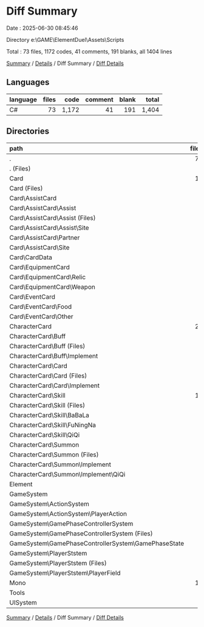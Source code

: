 # Diff Summary

Date : 2025-06-30 08:45:46

Directory e:\\GAME\\ElementDuel\\Assets\\Scripts

Total : 73 files,  1172 codes, 41 comments, 191 blanks, all 1404 lines

[Summary](results.md) / [Details](details.md) / Diff Summary / [Diff Details](diff-details.md)

## Languages
| language | files | code | comment | blank | total |
| :--- | ---: | ---: | ---: | ---: | ---: |
| C# | 73 | 1,172 | 41 | 191 | 1,404 |

## Directories
| path | files | code | comment | blank | total |
| :--- | ---: | ---: | ---: | ---: | ---: |
| . | 73 | 1,172 | 41 | 191 | 1,404 |
| . (Files) | 1 | 110 | 0 | 32 | 142 |
| Card | 19 | 69 | 5 | 2 | 76 |
| Card (Files) | 2 | 38 | 0 | 6 | 44 |
| Card\\AssistCard | 7 | 52 | 5 | 1 | 58 |
| Card\\AssistCard\\Assist | 3 | 42 | 4 | 3 | 49 |
| Card\\AssistCard\\Assist (Files) | 2 | 5 | 2 | 2 | 9 |
| Card\\AssistCard\\Assist\\Site | 1 | 37 | 2 | 1 | 40 |
| Card\\AssistCard\\Partner | 3 | 5 | 0 | 0 | 5 |
| Card\\AssistCard\\Site | 1 | 5 | 1 | -2 | 4 |
| Card\\CardData | 1 | -30 | 0 | -5 | -35 |
| Card\\EquipmentCard | 5 | 5 | 0 | 0 | 5 |
| Card\\EquipmentCard\\Relic | 4 | 4 | 0 | 0 | 4 |
| Card\\EquipmentCard\\Weapon | 1 | 1 | 0 | 0 | 1 |
| Card\\EventCard | 4 | 4 | 0 | 0 | 4 |
| Card\\EventCard\\Food | 3 | 3 | 0 | 0 | 3 |
| Card\\EventCard\\Other | 1 | 1 | 0 | 0 | 1 |
| CharacterCard | 23 | 343 | 53 | 75 | 471 |
| CharacterCard\\Buff | 3 | 73 | 19 | 17 | 109 |
| CharacterCard\\Buff (Files) | 2 | 35 | 16 | 8 | 59 |
| CharacterCard\\Buff\\Implement | 1 | 38 | 3 | 9 | 50 |
| CharacterCard\\Card | 6 | 186 | 1 | 23 | 210 |
| CharacterCard\\Card (Files) | 3 | 183 | 1 | 25 | 209 |
| CharacterCard\\Card\\Implement | 3 | 3 | 0 | -2 | 1 |
| CharacterCard\\Skill | 11 | 13 | 19 | 18 | 50 |
| CharacterCard\\Skill (Files) | 2 | 13 | 0 | 4 | 17 |
| CharacterCard\\Skill\\BaBaLa | 3 | -12 | 0 | 3 | -9 |
| CharacterCard\\Skill\\FuNingNa | 3 | -12 | 0 | 3 | -9 |
| CharacterCard\\Skill\\QiQi | 3 | 24 | 19 | 8 | 51 |
| CharacterCard\\Summon | 3 | 71 | 14 | 17 | 102 |
| CharacterCard\\Summon (Files) | 2 | 23 | 10 | 8 | 41 |
| CharacterCard\\Summon\\Implement | 1 | 48 | 4 | 9 | 61 |
| CharacterCard\\Summon\\Implement\\QiQi | 1 | 48 | 4 | 9 | 61 |
| Element | 3 | 85 | 1 | 10 | 96 |
| GameSystem | 8 | 203 | 3 | 28 | 234 |
| GameSystem\\ActionSystem | 1 | 25 | 0 | 0 | 25 |
| GameSystem\\ActionSystem\\PlayerAction | 1 | 25 | 0 | 0 | 25 |
| GameSystem\\GamePhaseControllerSystem | 4 | 48 | 2 | 11 | 61 |
| GameSystem\\GamePhaseControllerSystem (Files) | 1 | 10 | 0 | 3 | 13 |
| GameSystem\\GamePhaseControllerSystem\\GamePhaseState | 3 | 38 | 2 | 8 | 48 |
| GameSystem\\PlayerStstem | 3 | 130 | 1 | 17 | 148 |
| GameSystem\\PlayerStstem (Files) | 1 | 122 | 1 | 16 | 139 |
| GameSystem\\PlayerStstem\\PlayerField | 2 | 8 | 0 | 1 | 9 |
| Mono | 13 | 268 | -21 | 21 | 268 |
| Tools | 1 | 23 | 0 | 5 | 28 |
| UISystem | 5 | 71 | 0 | 18 | 89 |

[Summary](results.md) / [Details](details.md) / Diff Summary / [Diff Details](diff-details.md)
